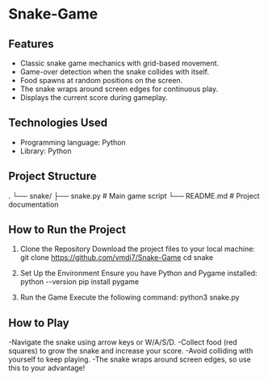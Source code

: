 # Snake-Game

## Features
- Classic snake game mechanics with grid-based movement.
- Game-over detection when the snake collides with itself.
- Food spawns at random positions on the screen.
- The snake wraps around screen edges for continuous play.
- Displays the current score during gameplay.

## Technologies Used
- Programming language: Python
- Library: Python

## Project Structure
.
└── snake/
    ├── snake.py          # Main game script
    └── README.md         # Project documentation

## How to Run the Project
1. Clone the Repository
Download the project files to your local machine:
    git clone https://github.com/vmdj7/Snake-Game
    cd snake

2. Set Up the Environment
Ensure you have Python and Pygame installed:
    python --version
    pip install pygame

3. Run the Game
Execute the following command:
    python3 snake.py

## How to Play
-Navigate the snake using arrow keys or W/A/S/D.
-Collect food (red squares) to grow the snake and increase your score.
-Avoid colliding with yourself to keep playing.
-The snake wraps around screen edges, so use this to your advantage!



   

   
